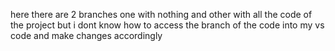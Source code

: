 here there are 2 branches one with nothing and other with all the code of the project but i dont know how to access the branch of the code into my vs code and make changes accordingly
